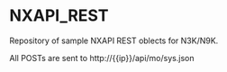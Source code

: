# NXAPI_REST
Repository of sample NXAPI REST oblects for N3K/N9K.

All POSTs are sent to http://{{ip}}/api/mo/sys.json
